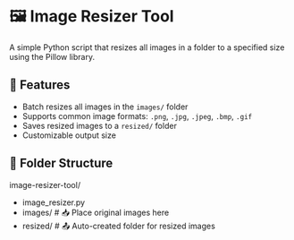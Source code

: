 # 🖼️ Image Resizer Tool

A simple Python script that resizes all images in a folder to a specified size using the Pillow library.

## 🚀 Features
- Batch resizes all images in the `images/` folder
- Supports common image formats: `.png`, `.jpg`, `.jpeg`, `.bmp`, `.gif`
- Saves resized images to a `resized/` folder
- Customizable output size

## 📂 Folder Structure
image-resizer-tool/
- image_resizer.py
- images/           # 📥 Place original images here
- resized/          # 📤 Auto-created folder for resized images
